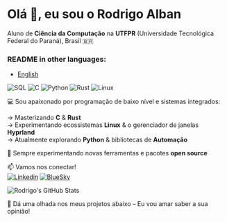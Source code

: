 # Olá 👋, eu sou o Rodrigo Alban

Aluno de **Ciência da Computação** na **UTFPR** (Universidade Tecnológica Federal do Paraná), Brasil 🇧🇷

### README in other languages:
- [English](README.md)

![SQL](https://img.icons8.com/?size=32&id=J6KcaRLsTgpZ&format=png&color=000000) ![C](https://img.icons8.com/?size=32&id=40670&format=png&color=000000) ![Python](https://img.icons8.com/?size=32&id=13441&format=png&color=000000) ![Rust](https://img.icons8.com/?size=32&id=t7vIvDXazOGO&format=png&color=000000) ![Linux](https://img.icons8.com/?size=32&id=fG5Tnj4ARIoI&format=png&color=000000)

💻 Sou apaixonado por programação de baixo nível e sistemas integrados:

→ Masterizando **C** & **Rust**  
→ Experimentando ecossistemas **Linux** & o gerenciador de janelas **Hyprland**  
→ Atualmente explorando **Python** & bibliotecas de **Automação**  
 
🌱 Sempre experimentando novas ferramentas e pacotes **open source**  

📫 Vamos nos conectar!  
[![Linkedin](https://img.icons8.com/?size=24&id=xuvGCOXi8Wyg&format=png&color=000000)](https://www.linkedin.com/in/rodrigo-alban-54910120a/) [![BlueSky](https://img.icons8.com/?size=24&id=3ovMFy5JDSWq&format=png&color=000000)](https://bsky.app/profile/rodrigoalban.bsky.social)

![Rodrigo's GitHub Stats](https://github-readme-stats.vercel.app/api?username=RodrigoAlban&show_icons=true&theme=tokyonight)

📌 Dá uma olhada nos meus projetos abaixo – Eu vou amar saber a sua opinião!

